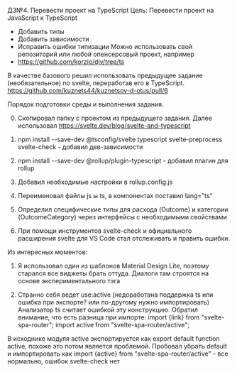 
ДЗ№4. Перевести проект на TypeScript
Цель: Перевести проект на JavaScript к TypeScript
- Добавить типы
- Добавить зависимости
- Исправить ошибки типизации
Можно использовать свой репозиторий или любой опенсерсовый проект, например
- https://github.com/korzio/djv/tree/ts

В качестве базового решил использовать предыдущее задание (необязательное) по svelte, переработав его в TypeScript.
https://github.com/kuznets44/kuznetsov-d-otus/pull/6



Порядок подготовки среды и выполнения задания.

0. Скопировал папку с проектом из предыдущего задания. Далее использовал https://svelte.dev/blog/svelte-and-typescript

1. npm install --save-dev @tsconfig/svelte typescript svelte-preprocess svelte-check - добавил дев-зависимости
2. npm install --save-dev @rollup/plugin-typescript - добавил плагин для rollup
3. Добавил необходимые настройки в rollup.config.js
4. Переименовал файлы js ы ts, в компонентах поставил lang="ts"
5. Определил специфические типы для расхода (Outcome) и категории (OutcomeCategory) через интерфейсы с необходимыми свойствами
6. При помощи инструментов svelte-check и официального расширения svelte для VS Code стал отслеживать и править ошибки. 

Из интересных моментов:
1. Я использовал один из шаблонов Material Design Lite, поэтому старался все виджеты брать оттуда.
Диалоги там строятся на основе экспериментального тэга <dialog> (понимаю, в продакшен рано такое, но для задания, думаю, будет достаточно), который определяется как HTMLDialogElement
При анализе ts-кода svelte-check отдавал ошибку при получении методом document.getElementById, пришлось явно приводить:
  const dialog:HTMLDialogElement = document.getElementById('category_dialog') as HTMLDialogElement;

2. Странно себя ведет use:active (недоработана поддержка ts или ошибка при экспорте? или по-другому нужно импортировать) 
Анализатор ts считает ошибкой эту конструкцию. Обратил внимание, что есть разница при импорте:
	import {link} from "svelte-spa-router";
	import active from "svelte-spa-router/active";

  В исходнике модуля active экспортируется как export default function active, похоже это потом является проблемой. Пробовал убрать default
  и импортировать как import {active} from "svelte-spa-router/active" - все нормально, ошибок svelte-check нет